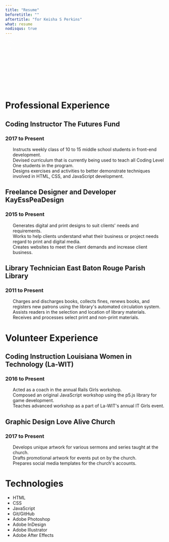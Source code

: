 ```yaml
---
title: "Resume"
beforetitle: ""
aftertitle: "for Keisha S Perkins"
what: resume
nodisqus: true
---
```


<a href="resume.pdf" download class="download-link button button-square">
	<svg>
		<use xlink:href="#document-download"></use>
	</svg>
</a>

<div class="resume-wrap">
<h1 class="resume-section-heading">Professional Experience</h1>
<div class="job">
	<h2 class="job-title">Coding Instructor <span class="job-location">The Futures Fund</span></h2>
	<h3 class="job-date">2017 to Present</h3>
	<p class="job-description">
		<ul class="task-list">
			<li class="task">Instructs weekly class of 10 to 15 middle school students in front-end development.</li>
			<li class="task">Devised curriculum that is currently being used to teach all Coding Level One students in the program.</li>
			<li class="task">Designs exercises and activities to better demonstrate techniques involved in HTML, CSS, and JavaScript development.</li>
		</ul>
	</p>
</div>
<div class="job">
	<h2 class="job-title">Freelance Designer and Developer <span class="job-location">KayEssPeaDesign</span></h2>
	<h3 class="job-date">2015 to Present</h3>
	<p class="job-description">
		<ul class="task-list">
			<li class="task">Generates digital and print designs to suit clients' needs and requirements.</li>
			<li class="task">Works to help clients understand what their business or project needs regard to print and digital media.</li>
			<li class="task">Creates websites to meet the client demands and increase client business.</li>
		</ul>
	</p>
</div>
<div class="job">
	<h2 class="job-title">Library Technician <span class="job-location">East Baton Rouge Parish Library</span></h2>
	<h3 class="job-date">2011 to Present</h3>
	<p class="job-description">
		<ul class="task-list">
			<li class="task"> Charges and discharges books, collects fines, renews books, and registers new patrons using the library's automated circulation system.</li>
			<li class="task"> Assists readers in the selection and location of library materials.</li>
			<li class="task">Receives and processes select print and non-print materials.</li>
		</ul>
	</p>
</div>
<h1 class="resume-section-heading">Volunteer Experience</h1>
<div class="job">
	<h2 class="job-title">Coding Instruction <span class="job-location">Louisiana Women in Technology (La-WIT)</span></h2>
	<h3 class="job-date">2016 to Present</h3>
	<p class="job-description">
		<ul class="task-list">
			<li class="task">Acted as a coach in the annual Rails Girls workshop.</li>
			<li class="task">Composed an original JavaScript workshop using the p5.js library for game development.</li>
			<li class="task">Teaches advanced workshop as a part of La-WIT's annual IT Girls event.</li>
		</ul>
	</p>
</div>
<div class="job">
	<h2 class="job-title">Graphic Design <span class="job-location">Love Alive Church</span></h2>
	<h3 class="job-date">2017 to Present</h3>
	<p class="job-description">
		<ul class="task-list">
			<li class="task">Develops unique artwork for various sermons and series taught at the church.</li>
			<li class="task">Drafts promotional artwork for events put on by the church.</li>
			<li class="task">Prepares social media templates for the church's accounts.</li>
		</ul>
	</p>
</div>
<h1 class="resume-section-heading">Technologies</h1>
<ul class="skill-list">
	<li class="skill">HTML</li>
	<li class="skill">CSS</li>
	<li class="skill">JavaScript</li>
	<li class="skill">Git/GitHub</li>
	<li class="skill">Adobe Photoshop</li>
	<li class="skill">Adobe InDesign</li>
	<li class="skill">Adobe Illustrator</li>
	<li class="skill">Adobe After Effects</li>
</ul>
</div>
<svg>
<symbol height="32px" version="1.1" viewBox="0 0 32 32" width="32px" id="document-download" >
	<path d="M16 25.05l-3.25-3.25-.75.75 4.5 4.5 4.5-4.5-.75-.75L17 25.05V14h-1v11.05zM19.5 3H9.003A2.005 2.005 0 0 0 7 5.007v22.986A2 2 0 0 0 8.997 30h15.006A1.999 1.999 0 0 0 26 28.01V10l-6-7h-.5zM19 4H8.996C8.446 4 8 4.455 8 4.995v23.01c0 .55.455.995 1 .995h15c.552 0 1-.445 1-.993V11h-4.002A1.995 1.995 0 0 1 19 8.994V4zm1 .5v4.491c0 .557.45 1.009.997 1.009H24.7L20 4.5z" fill="#ffffff" fill-rule="evenodd"/>
</symbol>
</svg>